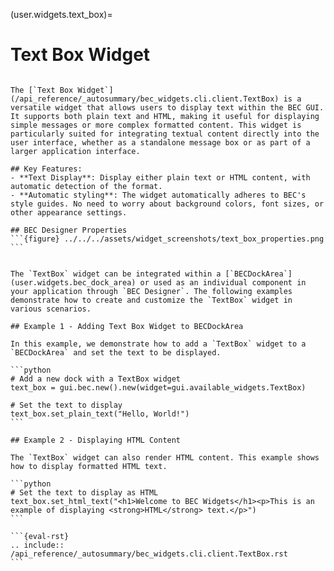 (user.widgets.text_box)=

# Text Box Widget

````{tab} Overview

The [`Text Box Widget`](/api_reference/_autosummary/bec_widgets.cli.client.TextBox) is a versatile widget that allows users to display text within the BEC GUI. It supports both plain text and HTML, making it useful for displaying simple messages or more complex formatted content. This widget is particularly suited for integrating textual content directly into the user interface, whether as a standalone message box or as part of a larger application interface.

## Key Features:
- **Text Display**: Display either plain text or HTML content, with automatic detection of the format.
- **Automatic styling**: The widget automatically adheres to BEC's style guides. No need to worry about background colors, font sizes, or other appearance settings.

## BEC Designer Properties
```{figure} ../../../assets/widget_screenshots/text_box_properties.png
```

````

````{tab} Examples - CLI

The `TextBox` widget can be integrated within a [`BECDockArea`](user.widgets.bec_dock_area) or used as an individual component in your application through `BEC Designer`. The following examples demonstrate how to create and customize the `TextBox` widget in various scenarios.

## Example 1 - Adding Text Box Widget to BECDockArea

In this example, we demonstrate how to add a `TextBox` widget to a `BECDockArea` and set the text to be displayed.

```python
# Add a new dock with a TextBox widget
text_box = gui.bec.new().new(widget=gui.available_widgets.TextBox)

# Set the text to display
text_box.set_plain_text("Hello, World!")
```

## Example 2 - Displaying HTML Content

The `TextBox` widget can also render HTML content. This example shows how to display formatted HTML text.

```python
# Set the text to display as HTML
text_box.set_html_text("<h1>Welcome to BEC Widgets</h1><p>This is an example of displaying <strong>HTML</strong> text.</p>")
```

````

````{tab} API
```{eval-rst} 
.. include:: /api_reference/_autosummary/bec_widgets.cli.client.TextBox.rst
```
````










